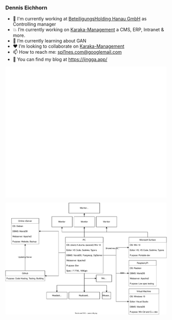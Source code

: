 ### Dennis Eichhorn

- :office: I'm currently working at [BeteiligungsHolding Hanau GmbH](https://www.bhg-hanau.de/) as Controlling manager
- :boom: I’m currently working on [Karaka-Management](https://github.com/Karaka-Management/) a CMS, ERP, Intranet & more.
- :seedling: I’m currently learning about GAN
- :heart: I’m looking to collaborate on [Karaka-Management](https://github.com/Karaka-Management/)
- :mailbox: How to reach me: spl1nes.com@googlemail.com
- :pencil: You can find my blog at https://jingga.app/

<p align="center">
  <img src="https://raw.githubusercontent.com/spl1nes/spl1nes/master/metrics.plugin.achievements.compact.svg" alt="Achievements">
</p>

<p align="center">
  <img src="https://raw.githubusercontent.com/spl1nes/spl1nes/master/system.drawio.svg" alt="Achievements">
</p>
